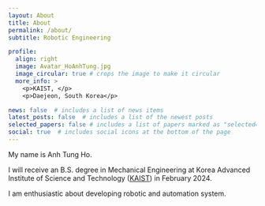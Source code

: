 ```yaml
---
layout: About
title: About
permalink: /about/
subtitle: Robotic Engineering

profile:
  align: right
  image: Avatar_HoAnhTung.jpg
  image_circular: true # crops the image to make it circular
  more_info: >
    <p>KAIST, </p>
    <p>Daejeon, South Korea</p>

news: false  # includes a list of news items
latest_posts: false  # includes a list of the newest posts
selected_papers: false # includes a list of papers marked as "selected={true}"
social: true  # includes social icons at the bottom of the page
---
```


My name is Anh Tung Ho. 

I will receive an B.S. degree in Mechanical Engineering at Korea Advanced Institute of Science and Technology ([KAIST](https://www.kaist.ac.kr/en/)) in February 2024.

I am enthusiastic about developing robotic and automation system.   
<!-- 
Put your address / P.O. box / other info right below your picture. You can also disable any of these elements by editing `profile` property of the YAML header of your `_pages/about.md`. Edit `_bibliography/papers.bib` and Jekyll will render your [publications page](/al-folio/publications/) automatically. -->

<!-- Link to your social media connections, too. This theme is set up to use [Font Awesome icons](https://fontawesome.com/) and [Academicons](https://jpswalsh.github.io/academicons/), like the ones below. Add your Facebook, Twitter, LinkedIn, Google Scholar, or just disable all of them. -->